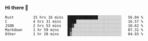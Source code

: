 ### Hi there 👋

<!--
**WShiBin/WShiBin** is a ✨ _special_ ✨ repository because its `README.md` (this file) appears on your GitHub profile.

Here are some ideas to get you started:

- 🔭 I’m currently working on ...
- 🌱 I’m currently learning ...
- 👯 I’m looking to collaborate on ...
- 🤔 I’m looking for help with ...
- 💬 Ask me about ...
- 📫 How to reach me: ...
- 😄 Pronouns: ...
- ⚡ Fun fact: ...
-->

<!--START_SECTION:waka-->

```text
Rust         15 hrs 16 mins  ██████████████░░░░░░░░░░░   56.04 %
C            4 hrs 31 mins   ████░░░░░░░░░░░░░░░░░░░░░   16.57 %
JSON         2 hrs 53 mins   ██▓░░░░░░░░░░░░░░░░░░░░░░   10.62 %
Markdown     1 hr 59 mins    █▓░░░░░░░░░░░░░░░░░░░░░░░   07.31 %
Other        1 hr 20 mins    █▒░░░░░░░░░░░░░░░░░░░░░░░   04.93 %
```

<!--END_SECTION:waka-->
